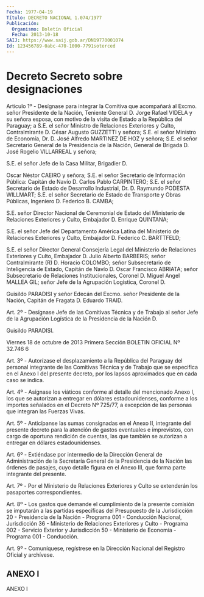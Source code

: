 ```yaml
---
Fecha: 1977-04-19
Título: DECRETO NACIONAL 1.074/1977
Publicación:
  Organismo: Boletín Oficial
  Fecha: 2013-10-18
SAIJ: https://www.saij.gob.ar/DN19770001074
Id: 123456789-0abc-470-1000-7791soterced
---
```

# Decreto Secreto sobre designaciones

<a id="1"></a>
Artículo 1º - Desígnase para integrar la Comitiva que acompañará al Excmo. señor Presidente de la Nación, Teniente General D. Jorge Rafael VIDELA y su señora esposa, con motivo de la visita de Estado a la República del Paraguay; a S.E. el señor Ministro de Relaciones Exteriores y Culto, Contralmirante D. César Augusto GUZZETTI y señora; S.E. el señor Ministro de Economía, Dr. D. José Alfredo MARTINEZ DE HOZ y señora; S.E. el señor Secretario General de la Presidencia de la Nación, General de Brigada D. José Rogelio VILLARREAL y señora;

S.E. el señor Jefe de la Casa Militar, Brigadier D.

Oscar Néstor CAEIRO y señora; S.E. el señor Secretario de Información Pública: Capitán de Navío D. Carlos Pablo CARPINTERO; S.E. el señor Secretario de Estado de Desarrollo Industrial, Dr. D. Raymundo PODESTA WILLMART; S.E. el señor Secretario de Estado de Transporte y Obras Públicas, Ingeniero D. Federico B. CAMBA;

S.E. señor Director Nacional de Ceremonial de Estado del Ministerio de Relaciones Exteriores y Culto, Embajador D. Enrique QUINTANA;

S.E. el señor Jefe del Departamento América Latina del Ministerio de Relaciones Exteriores y Culto, Embajador D. Federico C. BARTTFELD;

S.E. el señor Director General Consejería Legal del Ministerio de Relaciones Exteriores y Culto, Embajador D. Julio Alberto BARBERIS; señor Contralmirante (R) D. Horacio COLOMBO; señor Subsecretario de Inteligencia de Estado, Capitán de Navío D. Oscar Francisco ABRIATA; señor Subsecretario de Relaciones Institucionales, Coronel D. Miguel Angel MALLEA GIL; señor Jefe de la Agrupación Logística, Coronel D.

Guisildo PARADISI y señor Edecán del Excmo. señor Presidente de la Nación, Capitán de Fragata D. Eduardo TRAID.

<a id="2"></a>
Art. 2º - Desígnase Jefe de las Comitivas Técnica y de Trabajo al señor Jefe de la Agrupación Logística de la Presidencia de la Nación D.

Guisildo PARADISI.

Viernes 18 de octubre de 2013 Primera Sección BOLETIN OFICIAL Nº 32.746 6

<a id="3"></a>
Art. 3º - Autorízase el desplazamiento a la República del Paraguay del personal integrante de las Comitivas Técnica y de Trabajo que se especifica en el Anexo I del presente decreto, por los lapsos aproximados que en cada caso se indica.

<a id="4"></a>
Art. 4º - Asígnase los viáticos conforme al detalle del mencionado Anexo I, los que se autorizan a entregar en dólares estadounidenses, conforme a los importes señalados en el Decreto Nº 725/77, a excepción de las personas que integran las Fuerzas Vivas.

<a id="5"></a>
Art. 5º - Anticípanse las sumas consignadas en el Anexo II, integrante del presente decreto para la atención de gastos eventuales e imprevistos, con cargo de oportuna rendición de cuentas, las que también se autorizan a entregar en dólares estadounidenses.

<a id="6"></a>
Art. 6º - Extiéndase por intermedio de la Dirección General de Administración de la Secretaría General de la Presidencia de la Nación las órdenes de pasajes, cuyo detalle figura en el Anexo III, que forma parte integrante del presente.

<a id="7"></a>
Art. 7º - Por el Ministerio de Relaciones Exteriores y Culto se extenderán los pasaportes correspondientes.

<a id="8"></a>
Art. 8º - Los gastos que demande el cumplimiento de la presente comisión se imputarán a las partidas específicas del Presupuesto de la Jurisdicción 20 - Presidencia de la Nación - Programa 001 - Conducción Nacional, Jurisdicción 36 - Ministerio de Relaciones Exteriores y Culto - Programa 002 - Servicio Exterior y Jurisdicción 50 - Ministerio de Economía - Programa 001 - Conducción.

<a id="9"></a>
Art. 9º - Comuníquese, regístrese en la Dirección Nacional del Registro Oficial y archívese.

## ANEXO I

ANEXO I